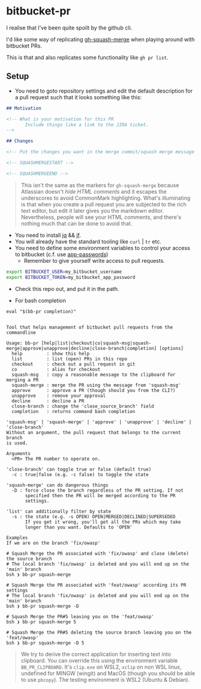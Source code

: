 # bitbucket-pr

I realise that I've been quite spoilt by the github cli.

I'd like some way of replicating [gh-squash-merge](https://github.com/quotidian/gh-squash-merge) when playing around with bitbucket PRs.

This is that and also replicates some functionality like `gh pr list`.

## Setup

- You need to goto repository settings and edit the default description for a pull request such that it looks something like this:

```markdown
## Motivation

<!-- What is your motivation for this PR
       Include things like a link to the JIRA ticket.
-->

## Changes

<!-- Put the changes you want in the merge commit/squash merge message between the two tags below ->

<!-- SQUASHMERGESTART -->

<!-- SQUASHMERGEEND -->
```

> This isn't the same as the markers for `gh-squash-merge` because Atlassian doesn't _hide HTML comments_ and it escapes the underscores to avoid CommonMark highlighting. What's illuminating is that when you create a pull request you are subjected to the rich text editor, but edit it later gives you the markdown editor. Nevertheless, people will see your HTML comments, and there's nothing much that can be done to avoid that.

- You need to install [jq](https://github.com/jqlang/jq) && [jf](https://github.com/sayanarijit/jf).
- You will already have the standard tooling like `curl` | `tr` etc.
- You need to define some environment variables to control your access to bitbucket (c.f. use [app-passwords](https://support.atlassian.com/bitbucket-cloud/docs/app-passwords/))
  - Remember to give yourself write access to pull requests.

```bash
export BITBUCKET_USER=my_bitbucket_username
export BITBUCKET_TOKEN=my_bitbucket_app_password
```

- Check this repo out, and put it in the path.

- For bash completion

```shell
eval "$(bb-pr completion)"
```

```shell

Tool that helps management of bitbucket pull requests from the commandline

Usage: bb-pr [help|list|checkout|co|squash-msg|squash-merge|approve|unapprove|decline|close-branch|completion] [options]
  help         : show this help
  list         : list (open) PRs in this repo
  checkout     : check out a pull request in git
  co           : alias for checkout
  squash-msg   : copy a reasonable message to the clipboard for merging a PR
  squash-merge : merge the PR using the message from 'squash-msg'
  approve      : approve a PR (though should you from the CLI?)
  unapprove    : remove your approval
  decline      : decline a PR
  close-branch : change the 'close_source_branch' field
  completion   : returns command bash completion

'squash-msg' | 'squash-merge' | 'approve' | 'unapprove' | 'decline' | 'close-branch'
Without an argument, the pull request that belongs to the current branch
is used.

Arguments
  <PR> The PR number to operate on.

'close-branch' can toggle true or false (default true)
  -c : true|false (e.g. -c false) to toggle the state

'squash-merge' can do dangerous things
  -D : force close the branch regardless of the PR setting. If not
       specified then the PR will be merged according to the PR
       settings.

'list' can additionally filter by state
  -s : the state (e.g. -s OPEN) OPEN|MERGED|DECLINED|SUPERSEDED
       If you get it wrong, you'll get all the PRs which may take
       longer than you want. Defaults to 'OPEN'

Examples
If we are on the branch 'fix/owasp'

# Squash Merge the PR associated with 'fix/owasp' and close (delete) the source branch
# The local branch 'fix/owasp' is deleted and you will end up on the 'main' branch
bsh ❯ bb-pr squash-merge

# Squash Merge the PR associated with 'feat/owasp' according its PR settings
# The local branch 'fix/owasp' is deleted and you will end up on the 'main' branch
bsh ❯ bb-pr squash-merge -D

# Squash Merge the PR#5 leaving you on the 'feat/owasp'
bsh ❯ bb-pr squash-merge 5

# Squash Merge the PR#5 deleting the source branch leaving you on the 'feat/owasp'
bsh ❯ bb-pr squash-merge -D 5
```

> We try to derive the correct application for inserting text into clipboard. You can override this using the environment variable `BB_PR_CLIPBOARD`. It's `clip.exe` on WSL2, `xclip` on non WSL linux, undefined for MINGW (wingit) and MacOS (though you should be able to use `pbcopy`). The testing environment is WSL2 (Ubuntu & Debian).
